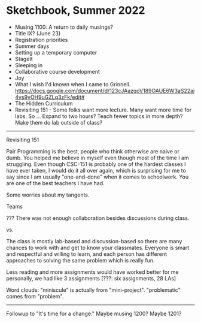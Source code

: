 Sketchbook, Summer 2022
=======================

* Musing 1100: A return to daily musings?
* Title IX? (June 23)
* Registration priorities
* Summer days
* Setting up a temporary computer
* StageIt
* Sleeping in
* Collaborative course development
* Joy
* What I wish I'd known when I came to Grinnell.
  <https://docs.google.com/document/d/123cJAazqoV189OAUE6W3aS22aj4vs9yOH9uGZLq3zFk/edit#>
* The Hidden Curriculum
* Revisiting 151 - Some folks want more lecture.  Many want more time for
  labs.  So ... Expand to two hours?  Teach fewer topics in more depth?
  Make them do lab outside of class?

---

Revisiting 151

Pair Programming is the best, people who think otherwise are naive or dumb. You helped me believe in myself even though most of the time I am struggling. Even though CSC-151 is probably one of the hardest classes I have ever taken, I would do it all over again, which is surprising for me to say since I am usually "one-and-done" when it comes to schoolwork. You are one of the best teachers I have had.

Some worries about my tangents.

Teams

??? There was not enough collaboration besides discussions during class.

vs.

The class is mostly lab-based and discussion-based so there are many chances to work with and get to know your classmates. Everyone is smart and respectful and willing to learn, and each person has different approaches to solving the same problem which is really fun.

Less reading and more assignments would have worked better for me personally, we had like 3 assignments [???: six assignments, 28 LAs]

Word clouds: "miniscule" is actually from "mini-project".  "problematic" comes
from "problem".

---

Followup to "It's time for a change."  Maybe musing 1200?  Maybe 1201?
